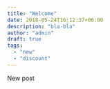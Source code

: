 ```yaml
---
title: "Welcome"
date: 2018-05-24T16:12:37+06:00
description: "bla-bla"
author: "admin"
draft: true
tags:
  - "new"
  - "discount"
---
```


New post
